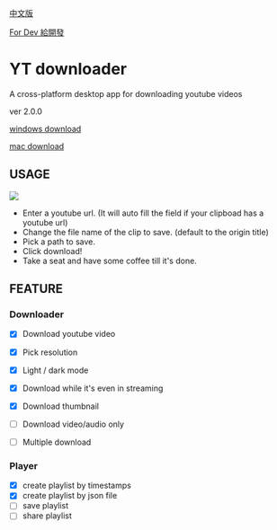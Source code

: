 [中文版](/README.md)

[For Dev 給開發](/README_dev.md)

# YT downloader

A cross-platform desktop app for downloading youtube videos

ver 2.0.0

[windows download](/release/2.0.0/win/yt-downloader%20Setup%202.0.0.exe?raw=true)

[mac download](/release/2.0.0/mac/yt-downloader-2.0.0.dmg?raw=true)

## USAGE

![](https://i.imgur.com/RZxgorw.png)

- Enter a youtube url. (It will auto fill the field if your clipboad has a youtube url)
- Change the file name of the clip to save. (default to the origin title)
- Pick a path to save.
- Click download!
- Take a seat and have some coffee till it's done.

## FEATURE

### Downloader

- [x] Download youtube video
- [x] Pick resolution
- [x] Light / dark mode
- [x] Download while it's even in streaming
- [x] Download thumbnail

- [ ] Download video/audio only
- [ ] Multiple download

### Player
- [x] create playlist by timestamps
- [x] create playlist by json file
- [ ] save playlist
- [ ] share playlist